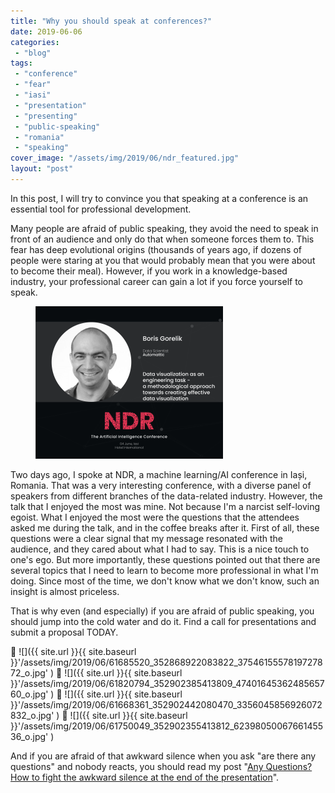 ```yaml
---
title: "Why you should speak at conferences?"
date: 2019-06-06
categories: 
 - "blog"
tags: 
 - "conference"
 - "fear"
 - "iasi"
 - "presentation"
 - "presenting"
 - "public-speaking"
 - "romania"
 - "speaking"
cover_image: "/assets/img/2019/06/ndr_featured.jpg"
layout: "post"
---
```


In this post, I will try to convince you that speaking at a conference is an essential tool for professional development.

Many people are afraid of public speaking, they avoid the need to speak in front of an audience and only do that when someone forces them to. This fear has deep evolutional origins (thousands of years ago, if dozens of people were staring at you that would probably mean that you were about to become their meal). However, if you work in a knowledge-based industry, your professional career can gain a lot if you force yourself to speak.

<div class="wp-block-image"><figure class="alignright is-resized"><img src="/assets/img/2019/06/boris-gorelik-01.png" alt="" class="wp-image-2529"></figure></div>

Two days ago, I spoke at NDR, a machine learning/AI conference in Iași, Romania. That was a very interesting conference, with a diverse panel of speakers from different branches of the data-related industry. However, the talk that I enjoyed the most was mine. Not because I'm a narcist self-loving egoist. What I enjoyed the most were the questions that the attendees asked me during the talk, and in the coffee breaks after it. First of all, these questions were a clear signal that my message resonated with the audience, and they cared about what I had to say. This is a nice touch to one's ego. But more importantly, these questions pointed out that there are several topics that I need to learn to become more professional in what I'm doing. Since most of the time, we don't know what we don't know, such an insight is almost priceless.

That is why even (and especially) if you are afraid of public speaking, you should jump into the cold water and do it. Find a call for presentations and submit a proposal TODAY.

 ![]({{ site.url }}{{ site.baseurl }}'/assets/img/2019/06/61685520_352868922083822_3754615557819727872_o.jpg' )
 ![]({{ site.url }}{{ site.baseurl }}'/assets/img/2019/06/61820794_352902385413809_4740164536248565760_o.jpg' )
 ![]({{ site.url }}{{ site.baseurl }}'/assets/img/2019/06/61668361_352902442080470_3356045856926072832_o.jpg' )
 ![]({{ site.url }}{{ site.baseurl }}'/assets/img/2019/06/61750049_352902355413812_6239805006766145536_o.jpg' )


And if you are afraid of that awkward silence when you ask "are there any questions" and nobody reacts, you should read my post "[Any Questions? How to fight the awkward silence at the end of the presentation](https://gorelik.net/2018/09/20/any-questions-how-to-fight-the-awkward-silence-at-the-and-of-a-presentation/)".
